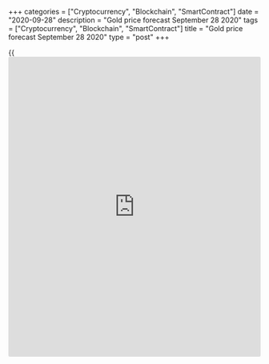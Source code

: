 +++
categories = ["Cryptocurrency", "Blockchain", "SmartContract"]
date = "2020-09-28"
description = "Gold price forecast September 28 2020"
tags = ["Cryptocurrency", "Blockchain", "SmartContract"]
title = "Gold price forecast September 28 2020"
type = "post"
+++

{{<iframe id="large-banner" src="https://www.bounty.group/#slide=22.0" width="100%" height="600" scrolling="no" style="border: 0px solid rgb(216, 221, 230); border-radius: 3px;">}}

2020-09-28

2020-09-28

Gold could break the bottom. Forecast as of 28.09.2020Dmitri Demidenko

It seems that the gold price has reached its bottom; however, it may
continue declining. Will the gold fall deeper? We shall discuss the gold
outlook and make a [XAUUSD][1] trading plan.

## Weekly fundamental gold price forecast

Investors again buy the US dollar; the inflation expectations go down,
the [ETF](https://www.fixpro.org/post/etf-liquidity/) traders stay passive, [investor](https://www.fintechee.com/tutorial-for-forex-trading/investor-mode/)s are disappointed with the gold
performance in the risk hedging area. These reasons sent the [XAUUSD][1]
to its two-month low. The winner has turned into a loser. It is a common
situation in the financial markets. As I expected in [early
September][2], the gold price dropped to $1865 per ounce. However,
should we enter longs right now?

If you consider buying gold now, you should take into account four
factors: the US dollar, the Treasury real yield, the [ETF](https://www.fixpro.org/post/etf-liquidity/) holdings, and
the global risk appetite. The precious metal is considered to be a safe-
haven asset, so the rise in the FX volatility used to support the
[XAUUSD][1] growth in the past. The situation is different in 2020.
According to JP Morgan, purchases of gold and yen against the greenback,
as well as buying the franc against the euro, amid a drop in the global
risk appetite, are now yielding the least return over the past decade.
It is better to buy the yen versus a basket of currencies and (or) enter
the US longs versus emerging markets’ currencies.

In my opinion, the US dollar outperforms gold as a safe haven, also
because of the sharp cut in the federal funds rate that has driven the
investment world into the era of the ultra-low bond yields. The
stability of real yields in the US bond market has discouraged the
[XAUUSD][1] bulls. The real yields will continue falling if the
inflation expectations increase. The inflation expectations, however,
are down to the lowest level since early August.

### Dynamics of gold and real yields on Treasuries

 _Source_ _: Bloomberg_

According to Commerzbank, a sharper drop in the gold price in late
September than previously expected results from the Forex trends. In
late spring and early summer, the market was enthusiastic about US
dollar selloffs. However, the second COVID-19 wave in Europe, the ECB
verbal interventions, and the [S&P 500][3] correction encouraged
[investor](https://www.fintechee.com/tutorial-for-forex-trading/investor-mode/)s to exit the USD shorts. So, the USD has been up to the two-
month high.

### Dynamics of gold and the US dollar

 _Source_ _: Bloomberg_

Initially, buying gold in the zone of $1850-$1865 looked wise amid the
most significant [daily](https://www.fintecher.org/2020/03/03/forex-trading-daily-strategy/) capital inflow into gold [ETF](https://www.fixpro.org/post/etf-liquidity/)s on September 21.
However, the indicator resented mixed dynamics later. According to Amro
Bank, traders took a break. However, if the [XAUUSD][1] continues
falling, the gold [ETF](https://www.fixpro.org/post/etf-liquidity/) should reduce their holdings.

### Dynamics of capital inflows in gold [ETF](https://www.fixpro.org/post/etf-liquidity/)s

 _Source_ _: Bloomberg_

### Weekly gold trading plan

I believe the [XAUUSD][1] bulls will be held back until the US dollar
shows weakness, and the inflation expectations start rising. Uncertainty
around the upcoming US presidential election supports the dollar; it
could continue after the elections. Therefore, the gold price could drop
to $1815-$1820or even to $1770. In the meanwhile, we shall wait and see.
It will be relevant to consider entering gold longs when the price goes
back above $1875.

* * *

P.S. Did you like my article? Share it in social networks: it will be
the best “thank you" :)

Ask me questions and comment below. I’ll be glad to answer your
questions and give necessary explanations.

 **Useful links:**

  * I recommend trying to trade with a reliable broker [here][4]. The system allows you to trade by yourself or copy successful traders from all across the globe.
  * Use my promo-code BLOG for getting deposit bonus 50% on LiteForex platform. Just enter this code in the appropriate field while [depositing][5] your trading account.
  * Telegram chat for traders: <t.me/liteforexengchat>. We are sharing the signals and trading experience
  * Telegram channel with high-quality analytics, Forex reviews, training articles, and other useful things for traders <t.me/liteforex>

## Price chart of XAUUSD in real time mode

The content of this article reflects the author’s opinion and does not
necessarily reflect the official position of LiteForex. The material
published on this page is provided for informational purposes only and
should not be considered as the provision of investment advice for the
purposes of Directive 2004/39/EC.

Rate this article:

{{value}}

( {{count}} {{title}} )

   1. my.liteforex.com/trading/chart?symbol=XAUUSD&returnUrl=true
   2. www.liteforex.com/blog/analysts-opinions/xauusd-forecast-gold-goes-down-in-the-second-wave/
   3. my.liteforex.com/trading/chart?symbol=SPX&returnUrl=true
   4. my.liteforex.com/?category=analysts-opinions&slug=gold-could-break-the-bottom-forecast-as-of-28092020&openPopup=%2Fregistration%2Fpopup&utm_source=blog&utm_medium=article&utm_campaign=bonus
   5. my.liteforex.com/deposit/?category=analysts-opinions&slug=gold-could-break-the-bottom-forecast-as-of-28092020&promo_code=BLOG&utm_source=blog&utm_medium=article&utm_campaign=bonus